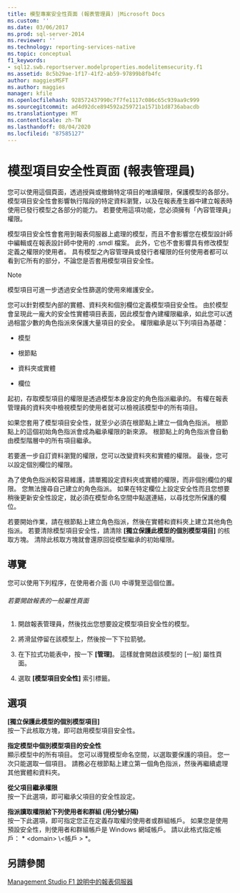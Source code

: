 ```yaml
---
title: 模型專案安全性頁面 (報表管理員) |Microsoft Docs
ms.custom: ''
ms.date: 03/06/2017
ms.prod: sql-server-2014
ms.reviewer: ''
ms.technology: reporting-services-native
ms.topic: conceptual
f1_keywords:
- sql12.swb.reportserver.modelproperties.modelitemsecurity.f1
ms.assetid: 8c5b29ae-1f17-41f2-ab59-97899b8fb4fc
author: maggiesMSFT
ms.author: maggies
manager: kfile
ms.openlocfilehash: 928572437990c7f7fe1117c086c65c939aa9c999
ms.sourcegitcommit: ad4d92dce894592a259721a1571b1d8736abacdb
ms.translationtype: MT
ms.contentlocale: zh-TW
ms.lasthandoff: 08/04/2020
ms.locfileid: "87585127"
---
```

# <a name="model-item-security-page-report-manager"></a>模型項目安全性頁面 (報表管理員)
  您可以使用這個頁面，透過授與或撤銷特定項目的唯讀權限，保護模型的各部分。 模型項目安全性會影響執行階段的特定資料瀏覽，以及在報表產生器中建立報表時使用已發行模型之各部分的能力。 若要使用這項功能，您必須擁有「內容管理員」權限。  
  
 模型項目安全性會套用到報表伺服器上處理的模型，而且不會影響您在模型設計師中編輯或在報表設計師中使用的 .smdl 檔案。 此外，它也不會影響具有修改模型定義之權限的使用者。 具有模型之內容管理員或發行者權限的任何使用者都可以看到它所有的部分，不論您是否套用模型項目安全性。  
  
> [!NOTE]  
>  模型項目可進一步透過安全性篩選的使用來維護安全。  
  
 您可以針對模型內部的實體、資料夾和個別欄位定義模型項目安全性。 由於模型會呈現此一龐大的安全性實體項目表面，因此模型會內建權限繼承，如此您可以透過相當少數的角色指派來保護大量項目的安全。 權限繼承是以下列項目為基礎：  
  
-   模型  
  
-   根節點  
  
-   資料夾或實體  
  
-   欄位  
  
 起初，存取模型項目的權限是透過模型本身設定的角色指派繼承的。 有權在報表管理員的資料夾中檢視模型的使用者就可以檢視該模型中的所有項目。  
  
 如果您套用了模型項目安全性，就至少必須在根節點上建立一個角色指派。 根節點上的這個初始角色指派會成為繼承權限的新來源。 根節點上的角色指派會自動由模型階層中的所有項目繼承。  
  
 若要進一步自訂資料瀏覽的權限，您可以改變資料夾和實體的權限。 最後，您可以設定個別欄位的權限。  
  
 為了使角色指派較容易維護，請單獨設定資料夾或實體的權限，而非個別欄位的權限。 您無法搜尋自己建立的角色指派。 如果在特定欄位上設定安全性而且您想要稍後更新安全性設定，就必須在模型命名空間中點選連結，以尋找您所保護的欄位。  
  
 若要開始作業，請在根節點上建立角色指派，然後在實體和資料夾上建立其他角色指派。 若要清除模型項目安全性，請清除 **[獨立保護此模型的個別模型項目]** 的核取方塊。 清除此核取方塊就會還原回從模型繼承的初始權限。  
  
## <a name="navigation"></a>導覽  
 您可以使用下列程序，在使用者介面 (UI) 中導覽至這個位置。  
  
###### <a name="to-open-the-general-properties-page-for-a-report"></a>若要開啟報表的一般屬性頁面  
  
1.  開啟報表管理員，然後找出您想要設定模型項目安全性的模型。  
  
2.  將滑鼠停留在該模型上，然後按一下下拉箭號。  
  
3.  在下拉式功能表中，按一下 **[管理]**。 這樣就會開啟該模型的 [一般] 屬性頁面。  
  
4.  選取 **[模型項目安全性]** 索引標籤。  
  
## <a name="options"></a>選項  
 **[獨立保護此模型的個別模型項目]**  
 按一下此核取方塊，即可啟用模型項目安全性。  
  
 **指定模型中個別模型項目的安全性**  
 顯示模型中的所有項目。 您可以導覽模型命名空間，以選取要保護的項目。 您一次只能選取一個項目。 請務必在根節點上建立第一個角色指派，然後再繼續處理其他實體和資料夾。  
  
 **從父項目繼承權限**  
 按一下此選項，即可繼承父項目的安全性設定。  
  
 **指派讀取權限給下列使用者和群組 (用分號分隔)**  
 按一下此選項，即可指定您正在定義存取權的使用者或群組帳戶。 如果您是使用預設安全性，則使用者和群組帳戶是 Windows 網域帳戶。 請以此格式指定帳戶： * \<domain> \\<帳戶 \> *。  
  
## <a name="see-also"></a>另請參閱  
 [Management Studio F1 說明中的報表伺服器](tools/report-server-in-management-studio-f1-help.md)  
  
  
